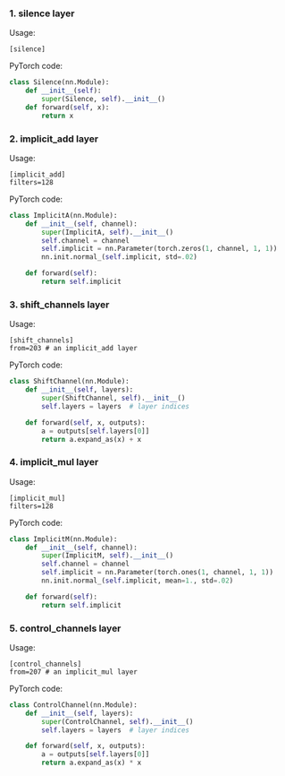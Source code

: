 ### 1. silence layer

Usage:

```
[silence]
```

PyTorch code:

``` python
class Silence(nn.Module):
    def __init__(self):
        super(Silence, self).__init__()
    def forward(self, x):    
        return x
```


### 2. implicit_add layer

Usage:

```
[implicit_add]
filters=128
```

PyTorch code:

``` python
class ImplicitA(nn.Module):
    def __init__(self, channel):
        super(ImplicitA, self).__init__()
        self.channel = channel
        self.implicit = nn.Parameter(torch.zeros(1, channel, 1, 1))
        nn.init.normal_(self.implicit, std=.02)

    def forward(self):
        return self.implicit
```


### 3. shift_channels layer

Usage:

```
[shift_channels]
from=203 # an implicit_add layer
```

PyTorch code:

``` python
class ShiftChannel(nn.Module):
    def __init__(self, layers):
        super(ShiftChannel, self).__init__()
        self.layers = layers  # layer indices

    def forward(self, x, outputs):
        a = outputs[self.layers[0]]
        return a.expand_as(x) + x
```


### 4. implicit_mul layer

Usage:

```
[implicit_mul]
filters=128
```

PyTorch code:

``` python
class ImplicitM(nn.Module):
    def __init__(self, channel):
        super(ImplicitM, self).__init__()
        self.channel = channel
        self.implicit = nn.Parameter(torch.ones(1, channel, 1, 1))
        nn.init.normal_(self.implicit, mean=1., std=.02)

    def forward(self):
        return self.implicit
```


### 5. control_channels layer

Usage:

```
[control_channels]
from=207 # an implicit_mul layer
```

PyTorch code:

``` python
class ControlChannel(nn.Module):
    def __init__(self, layers):
        super(ControlChannel, self).__init__()
        self.layers = layers  # layer indices

    def forward(self, x, outputs):
        a = outputs[self.layers[0]]
        return a.expand_as(x) * x
```
